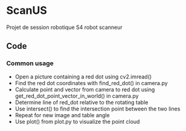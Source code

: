 # ScanUS
Projet de session robotique S4 robot scanneur

## Code
### Common usage
- Open a picture containing a red dot using cv2.imread()
- Find the red dot coordinates with find_red_dot() in camera.py
- Calculate point and vector from camera to red dot using get_red_dot_point_vector_in_world() in camera.py 
- Determine line of red_dot relative to the rotating table
- Use intersect() to find the intersection point between the two lines
- Repeat for new image and table angle
- Use plot() from plot.py to visualize the point cloud